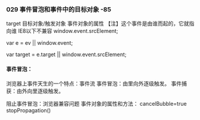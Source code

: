 ### 029  事件冒泡和事件中的目标对象   -85

 target   目标对象/触发对象  事件对象的属性
          【注】这个事件是由谁而起的，它就指向谁
          IE8以下不兼容 window.event.srcElement;

var e = ev || window.event;

var target = e.target || window.event.srcElement;

#### 事件冒泡：

浏览器上事件天生的一个特点：事件流
   事件冒泡：由里向外逐级触发。
   事件捕获：由外向里逐级触发。

阻止事件冒泡：浏览器兼容问题
   事件对象的属性和方法：
   cancelBubble=true        stopPropagation()